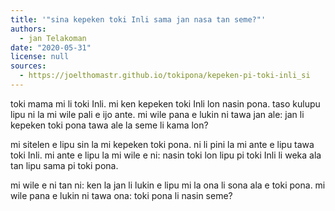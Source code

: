 ```yaml
---
title: '"sina kepeken toki Inli sama jan nasa tan seme?"'
authors:
  - jan Telakoman
date: "2020-05-31"
license: null
sources:
  - https://joelthomastr.github.io/tokipona/kepeken-pi-toki-inli_si
---
```


toki mama mi li toki Inli. mi ken kepeken toki Inli lon nasin pona. taso kulupu lipu ni la mi wile pali e ijo ante. mi wile pana e lukin ni tawa jan ale: jan li kepeken toki pona tawa ale la seme li kama lon?

mi sitelen e lipu sin la mi kepeken toki pona. ni li pini la mi ante e lipu tawa toki Inli. mi ante e lipu la mi wile e ni: nasin toki lon lipu pi toki Inli li weka ala tan lipu sama pi toki pona.

mi wile e ni tan ni: ken la jan li lukin e lipu mi la ona li sona ala e toki pona. mi wile pana e lukin ni tawa ona: toki pona li nasin seme?
